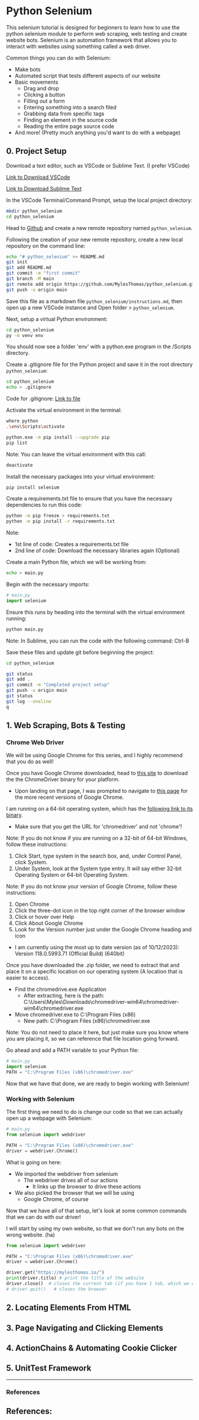 # Python Selenium

This selenium tutorial is designed for beginners to learn how to use the python selenium module to perform web scraping, web testing and create website bots. Selenium is an automation framework that allows you to interact with websites using something called a web driver.

Common things you can do with Selenium:
- Make bots
- Automated script that tests different aspects of our website
- Basic movements
    - Drag and drop
    - Clicking a button
    - Filling out a form
    - Entering something into a search filed
    - Grabbing data from specific tags
    - Finding an element in the source code
    - Reading the entire page source code
- And more! (Pretty much anything you'd want to do with a webpage)

## 0. Project Setup

Download a text editor, such as VSCode or Sublime Text. (I prefer VSCode)

[Link to Download VSCode](https://code.visualstudio.com/download)

[Link to Download Sublime Text](https://www.sublimetext.com/)

In the VSCode Terminal/Command Prompt, setup the local project directory:

```sh
mkdir python_selenium
cd python_selenium
```

Head to [Github](https://github.com/) and create a new remote repository named `python_selenium`.

Following the creation of your new remote repository, create a new local repository on the command line:

```sh
echo "# python_selenium" >> README.md
git init
git add README.md
git commit -m "first commit"
git branch -M main
git remote add origin https://github.com/MylesThomas/python_selenium.git
git push -u origin main
```

Save this file as a markdown file `python_selenium/instructions.md`, then open up a new VSCode instance and Open folder > `python_selenium`.

Next, setup a virtual Python environment:

```sh
cd python_selenium
py -m venv env
```

You should now see a folder 'env' with a python.exe program in the /Scripts directory.

Create a .gitignore file for the Python project and save it in the root directory `python_selenium`:

```sh
cd python_selenium
echo > .gitignore
```

Code for .gitignore: [Link to file](https://github.com/github/gitignore/blob/main/Python.gitignore)

Activate the virtual environment in the terminal:

```sh
where python
.\env\Scripts\activate

python.exe -m pip install --upgrade pip
pip list
```

Note: You can leave the virtual environment with this call:

```sh
deactivate
```

Install the necessary packages into your virtual environment:

```sh
pip install selenium
```

Create a requirements.txt file to ensure that you have the necessary dependencies to run this code:

```sh
python -m pip freeze > requirements.txt
python -m pip install -r requirements.txt
```

Note:
- 1st line of code: Creates a requirements.txt file
- 2nd line of code: Download the necessary libraries again (Optional)

Create a main Python file, which we will be working from:

```sh
echo > main.py
```

Begin with the necessary imports:

```py
# main.py
import selenium
```

Ensure this runs by heading into the terminal with the virtual environment running:

```sh
python main.py
```

Note: In Sublime, you can run the code with the following command: Ctrl-B

Save these files and update git before beginning the project:

```sh
cd python_selenium

git status
git add .
git commit -m "Completed project setup"
git push -u origin main
git status
git log --oneline
q
```

## 1. Web Scraping, Bots & Testing

### Chrome Web Driver

We will be using Google Chrome for this series, and I highly recommend that you do as well!

Once you have Google Chrome downloaded, head to [this site](https://sites.google.com/chromium.org/driver/downloads) to download the the ChromeDriver binary for your platform.
- Upon landing on that page, I was prompted to navigate to [this page](https://googlechromelabs.github.io/chrome-for-testing/#stable) for the more recent versions of Google Chrome.

I am running on a 64-bit operating system, which has the [following link to its binary](https://edgedl.me.gvt1.com/edgedl/chrome/chrome-for-testing/118.0.5993.70/win64/chromedriver-win64.zip).
- Make sure that you get the URL for 'chromedriver' and not 'chrome'!

Note: If you do not know if you are running on a 32-bit of 64-bit Windows, follow these instructions:
1. Click Start, type system in the search box, and, under Control Panel, click System.
2. Under System, look at the System type entry. It will say either 32-bit Operating System or 64-bit Operating System.

Note: If you do not know your version of Google Chrome, follow these instructions:
1. Open Chrome
2. Click the three-dot icon in the top right corner of the browser window
3. Click or hover over Help
4. Click About Google Chrome
5. Look for the Version number just under the Google Chrome heading and icon
- I am currently using the most up to date version (as of 10/12/2023): Version 118.0.5993.71 (Official Build) (640bit)

Once you have downloaded the .zip folder, we need to extract that and place it on a specific location on our operating system (A location that is easier to access).
- Find the chromedrive.exe Application
    - After extracting, here is the path: C:\Users\Myles\Downloads\chromedriver-win64\chromedriver-win64\chromedriver.exe
- Move chromedriver.exe to C:\Program Files (x86)
    - New path: C:\Program Files (x86)\chromedriver.exe

Note: You do not need to place it here, but just make sure you know where you are placing it, so we can reference that file location going forward.

Go ahead and add a PATH variable to your Python file:

```py
# main.py
import selenium
PATH = "C:\Program Files (x86)\chromedriver.exe"
```

Now that we have that done, we are ready to begin working with Selenium!

### Working with Selenium

The first thing we need to do is change our code so that we can actually open up a webpage with Selenium:

```py
# main.py
from selenium import webdriver

PATH = "C:\Program Files (x86)\chromedriver.exe"
driver = webdriver.Chrome()
```

What is going on here:
- We imported the webdriver from selenium
    - The webdriver drives all of our actions
        - It links up the browser to drive these actions
- We also picked the browser that we will be using
    - Google Chrome, of course

Now that we have all of that setup, let's look at some common commands that we can do with our driver!

I will start by using my own website, so that we don't run any bots on the wrong website. (ha)

```py
from selenium import webdriver

PATH = "C:\Program Files (x86)\chromedriver.exe"
driver = webdriver.Chrome()

driver.get("https://mylesthomas.io/")
print(driver.title) # print the title of the website
driver.close()  # closes the current tab (if you have 1 tab, which we do, it closes the browser)
# driver.quit()   # closes the browser
```

## 2. Locating Elements From HTML

## 3. Page Navigating and Clicking Elements

## 4. ActionChains & Automating Cookie Clicker

## 5. UnitTest Framework

---

### References

References:
- 